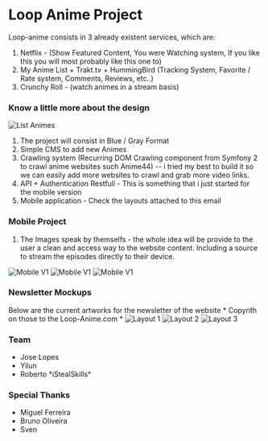 Loop Anime Project
========================

Loop-anime consists in 3 already existent services, which are:
<ol>
       <li> Netflix - (Show Featured Content, You were Watching system, If you like this you will most probably like this one to)</li>
       <li> My Anime List + Trakt.tv + HummingBird (Tracking System, Favorite / Rate system, Comments, Reviews, etc..)</li>
       <li> Crunchy Roll - (watch animes in a stream basis)</li>
</ol>


<h3>Know a little more about the design</h3>

![List Animes](http://oi62.tinypic.com/2yp0knc.jpg)
<ol>
    <li>The project will consist in Blue / Gray Format <br/></li>
    <li>Simple CMS to add new Animes</li>
    <li>Crawling system (Recurring DOM Crawling component from Symfony 2 to crawl anime websites such Anime44) -- i tried my best to build it so we can easily add more websites to crawl and grab more video links.</li>
    <li>API + Authentication Restfull - This is something that i just started for the mobile version</li>
    <li>Mobile application - Check the layouts attached to this email</li>
</ol>

<h3>Mobile Project</h3>

<ol>
    <li>
        The Images speak by themselfs - the whole idea will be provide to the user a clean and access way to the website content. Including a source to stream the episodes directly to their device.
    </li>
</ol>

![Mobile V1](http://oi60.tinypic.com/rh8ms9.jpg)
![Mobile V1](http://oi62.tinypic.com/2rep9ue.jpg)
![Mobile V1](http://oi59.tinypic.com/294jw39.jpg)

<h3>Newsletter Mockups</h3>

Below are the current artworks for the newsletter of the website * Copyrith on those to the Loop-Anime.com *
![Layout 1](http://oi58.tinypic.com/iz2po9.jpg)
![Layout 2](http://oi62.tinypic.com/34e95le.jpg)
![Layout 3](http://oi58.tinypic.com/2q1gr4k.jpg)

<h3>Team</h3>

<ul>
    <li>Jose Lopes</li>
    <li>Yilun</li>
    <li>Roberto *iStealSkills*</li>
</ul>

<h3>Special Thanks</h3>

<ul>
    <li>Miguel Ferreira</li>
    <li>Bruno Oliveira</li>
    <li>Sven</li>
</ul>
